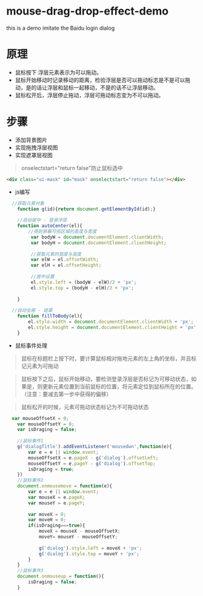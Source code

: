 # mouse-drag-drop-effect-demo
this is a demo imitate the Baidu login dialog
# 原理
* 鼠标按下 浮层元素表示为可以拖动。
* 鼠标开始移动时记录移动的距离，检验浮层是否可以拖动标志是不是可以拖动，是的话让浮层和鼠标一起移动，不是的话不让浮层移动。
* 鼠标松开后，浮层停止拖动，浮层可拖动标志变为不可以拖动。
# 步骤
* 添加背景图片
* 实现拖拽浮层视图
* 实现遮罩层视图
> onselectstart="return false"防止鼠标选中
``` html
<div class="ui-mask" id="mask" onselectstart="return false"></div>
```
* js编写
``` javascript
  //获取元素对象
	function g(id){return document.getElementById(id);}
	
	//自动居中 - 登录浮层
	function autoCenter(el){
		//得到屏幕可视区域的高度与宽度
		 var bodyW = document.documentElement.clientWidth;
		 var bodyH = document.documentElement.clientHeight;
		 
		 //获取元素的宽度与高度
		 var elW = el.offsetWidth;
		 var elH = el.offsetHeight;
		 
		 //居中设置
		 el.style.left = (bodyW - elW)/2 + 'px';
		 el.style.top = (bodyH - elH)/2 + 'px';
		 
	}
  
  //自动全屏 - 遮罩
	function fillToBody(el){
		el.style.width = document.documentElement.clientWidth + 'px';
		el.style.height = document.documentElement.clientHeight + 'px';
	}

```
* 鼠标事件处理
> 鼠标在标题栏上按下时，要计算鼠标相对拖地元素的左上角的坐标，并且标记元素为可拖动

> 鼠标按下之后，鼠标开始移动，要检测登录浮层是否标记为可移动状态，如果是，则更新元素位置到当前鼠标的位置，将元素定位到鼠标所在的位置。
>（注意：要减去第一步中获得的偏移）

> 鼠标松开的时候，元素可拖动状态标记为不可拖动状态
``` javascript
  var mouseOffsetX = 0;
	var mouseOffsetY = 0;
	var isDraging = false;
	
	//鼠标事件1
	g('dialogTitle').addEventListener('mousedwn',function(e){
		var e = e || window.event;
		mouseOffsetX = e.pageX - g('dialog').offsetLeft;
		mouseOffsetY = e.pageY - g('dialog').offsetTop;
		isDraging = true;
	})
	//鼠标事件2
	document.onmousemove = function(e){
		var e = e || window.event;
		var mouseX = e.pageX;
		var mouseY = e.pageY;
		
		var moveX = 0;
		var moveH = 0;
		if(isDraging===true){
			moveX = mouseX - mouseOffsetX;
			moveY= mouseY - mouseOffsetY;
			
			g('dialog').style.left = moveX + 'px';
			g('dialog').style.top = moveY + 'px';
		}
	}
	//鼠标事件3
	document.onmouseup = function(){
		isDraging = false;
	}
	
```

